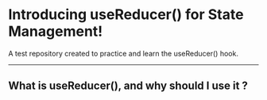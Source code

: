 # Introducing useReducer() for State Management!

A test repository created to practice and learn the useReducer() hook.

---

## What is useReducer(), and why should I use it ?
